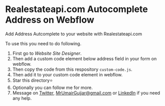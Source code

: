 # Realestateapi.com Autocomplete Address on Webflow

Add Address Autcomplete to your website with Realestateapi.com 

To use this you need to do following.
1. First go to *Website Site Designer*.
2. Then add a custom code element below address field in your form on webflow.
3. Then copy the code from this respository `custom-code.js`.
4. Then add it to your custom code element in webflow. 
5. Star this directory:star:
7. Optionally you can follow me for more.
8. Message on [Twitter](https://twitter.com/MrUmairGujjar), [MrUmairGujjar@gmail.com](mailto:mrumairgujjar@gmail.com) or [LinkedIn](https://www.linkedin.com/in/umairgujjar/) if you need any help.
